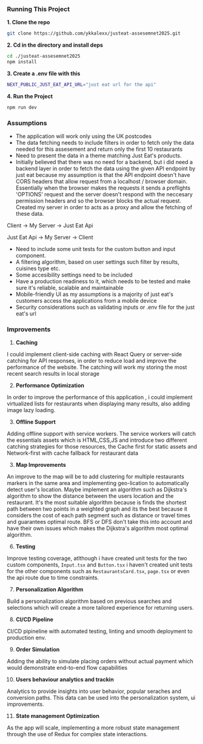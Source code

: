 ### Running This Project

**1. Clone the repo**

```bash
git clone https://github.com/ykkalexx/justeat-assesemnet2025.git
```

**2. Cd in the directory and install deps**

```bash
cd ./justeat-assesemnet2025
npm install
```

**3. Create a .env file with this**

```bash
NEXT_PUBLIC_JUST_EAT_API_URL="just eat url for the api"
```

**4. Run the Project**

```bash
npm run dev
```

### Assumptions

- The application will work only using the UK postcodes
- The data fetching needs to include filters in order to fetch only the data needed for this assesement and return only the first
  10 restaurants
- Need to present the data in a theme matching Just Eat's products.
- Initially believed that there was no need for a backend, but i did need a backend layer in order to fetch the data using the given API endpoint by just eat because my assumption is that the API endpoint doesn't have CORS headers that allow request from a localhost / browser domain. Essentially when the browser makes the requests it sends a preflights 'OPTIONS' request and the server doesn't respond with the neccesary permission headers and so the browser blocks the actual request. Created my server in order to acts as a proxy and allow the fetching of these data.

Client -> My Server -> Just Eat Api

Just Eat Api -> My Server -> Client

- Need to include some unit tests for the custom button and input component.
- A filtering algorithm, based on user settings such filter by results, cuisines type etc.
- Some accesibility settings need to be included
- Have a production readiness to it, which needs to be tested and make sure it's reliable, scalable and maintainable
- Mobile-friendly UI as my assumptions is a majority of just eat's customers access the applications from a mobile device
- Security considerations such as validating inputs or .env file for the just eat's url

### Improvements

1. **Caching**

I could implement client-side caching with React Query or server-side catching for API responses, in order to reduce load and improve the performance of the website.
The catching will work my storing the most recent search results in local storage

2. **Performance Optimization**

In order to improve the performance of this application , i could implement virtualized lists for restaurants when displaying many results, also adding image lazy loading.

3. **Offline Support**

Adding offline support with service workers. The service workers will catch the essentials assets which is HTML,CSS,JS and introduce two different catching strategies for those resources, the Cache first for static assets and Network-first with cache fallback for restaurant data

3. **Map Improvements**

An improve to the map will be to add clustering for multiple restaurants markers in the same area and implementing geo-lication to automatically detect user's location.
Maybe implement an algorithm such as Dijkstra's algorithm to show the distance between the users location and the restaurant. It's the most suitable algorithm because is finds the shortest path between two points in a weighted graph and its the best because it considers the cost of each path segment such as distance or travel times and guarantees optimal route. BFS or DFS don't take this into account and have their own issues which makes the Dijkstra's algorithm most optimal algorithm.

6. **Testing**

Improve testing coverage, atlthough i have created unit tests for the two custom components, `Input.tsx` and `Button.tsx` i haven't created unit tests for the other components such as `RestaurantsCard.tsx`, `page.tsx` or even the api route due to time constraints.

7. **Personalization Algorithm**

Build a personalization algorithm based on previous searches and selections which will create a more tailored experience for returning users.

8. **CI/CD Pipeline**

CI/CD pipineline with automated testing, linting and smooth deployment to production env.

9. **Order Simulation**

Adding the ability to simulate placing orders without actual payment which would demonstrate end-to-end flow capabilities

10. **Users behaviour analytics and trackin**

Analytics to provide insights into user behavior, popular seraches and conversion paths. This data can be used into the personalization system, ui improvements.

11. **State management Optimization**

As the app will scale, implementing a more robust state management through the use of Redux for complex state interactions.
